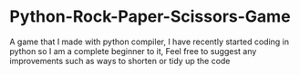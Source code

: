 # Python-Rock-Paper-Scissors-Game
A game that I made with python compiler, I have recently started coding in python so I am a complete beginner to it, Feel free to suggest any improvements such as ways to shorten or tidy up the code
